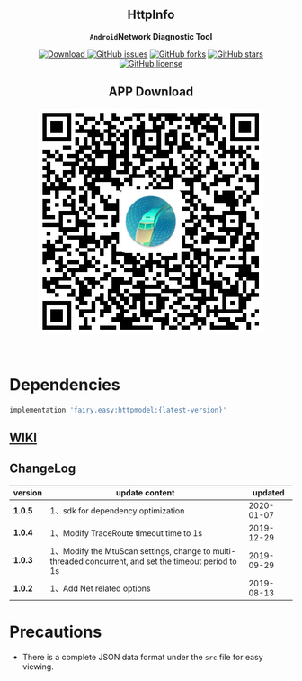 <div align="center">

## HttpInfo

**`Android`Network Diagnostic Tool**

[![Download](https://api.bintray.com/packages/guxiaonian/maven/http/images/download.svg) ](https://bintray.com/guxiaonian/maven/http/_latestVersion)
[![GitHub issues](https://img.shields.io/github/issues/guxiaonian/HttpInfo.svg)](https://github.com/guxiaonian/HttpInfo/issues)
[![GitHub forks](https://img.shields.io/github/forks/guxiaonian/HttpInfo.svg)](https://github.com/guxiaonian/HttpInfo/network)
[![GitHub stars](https://img.shields.io/github/stars/guxiaonian/HttpInfo.svg)](https://github.com/guxiaonian/HttpInfo/stargazers)
[![GitHub license](https://img.shields.io/github/license/guxiaonian/HttpInfo.svg)](http://www.apache.org/licenses/LICENSE-2.0)

## APP Download

![](./src/download.png)

</div>
<br>

# Dependencies

```gradle
implementation 'fairy.easy:httpmodel:{latest-version}'

```

## [WIKI](https://github.com/guxiaonian/HttpInfo/wiki)

## ChangeLog

version|update content|updated
-----|-----|-----
**1.0.5** |1、sdk for dependency optimization| 2020-01-07
**1.0.4** |1、Modify TraceRoute timeout time to 1s| 2019-12-29
**1.0.3** |1、Modify the MtuScan settings, change to multi-threaded concurrent, and set the timeout period to 1s| 2019-09-29
**1.0.2** |1、Add Net related options| 2019-08-13


# Precautions

* There is a complete JSON data format under the `src` file for easy viewing.
